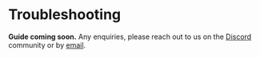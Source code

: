 # Troubleshooting

**Guide coming soon.**
Any enquiries, please reach out to us on the [Discord](https://discord.subjective.school) community or by [email](mailto:hello@subjective.school).